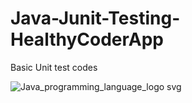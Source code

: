 # Java-Junit-Testing-HealthyCoderApp

Basic Unit test codes

![Java_programming_language_logo svg](https://user-images.githubusercontent.com/29164777/230792979-1c63b157-68d4-465e-8bb4-16d73d5ee743.png)

